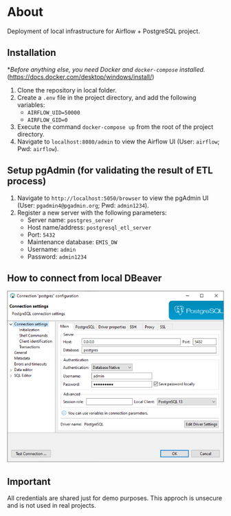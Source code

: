 # About 

Deployment of local infrastructure for Airflow + PostgreSQL project.

## Installation

**Before anything else, you need Docker and `docker-compose` installed.*
(https://docs.docker.com/desktop/windows/install/)

1. Clone the repository in local folder.
2. Create a `.env` file in the project directory, and add the following variables:
    - `AIRFLOW_UID=50000`
    - `AIRFLOW_GID=0`
3. Execute the command `docker-compose up` from the root of the project directory.
4. Navigate to `localhost:8080/admin` to view the Airflow UI (User: `airflow`; Pwd: `airflow`).

## Setup pgAdmin (for validating the result of ETL process)
1. Navigate to `http://localhost:5050/browser` to view the pgAdmin UI (User: `pgadmin4@pgadmin.org`; Pwd: `admin1234`).
2. Register a new server with the following parameters: 
    - Server name: `postgres_server`
    - Host name/address: `postgresql_etl_server`
    - Port: `5432`
    - Maintenance database: `EMIS_DW`
    - Username: `admin`
    - Password: `admin1234`

## How to connect from local DBeaver
![alt text](/images/dbeaver.png "Title")

## Important
All credentials are shared just for demo purposes. This approch is unsecure and is not used in real projects.